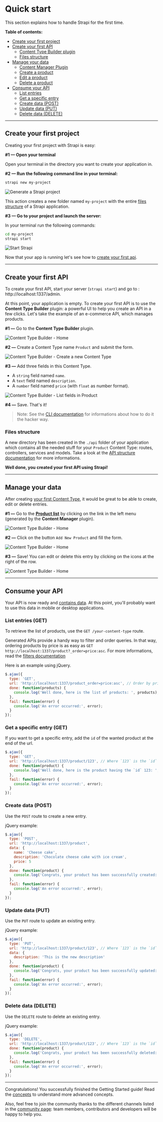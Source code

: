 # Quick start

This section explains how to handle Strapi for the first time.

**Table of contents:**
- [Create your first project](#create-your-first-project)
- [Create your first API](#create-your-first-api)
  - [Content Type Builder plugin](#content-type-builder-plugin)
  - [Files structure](#files-structure)
- [Manage your data](#manage-your-data)
  - [Content Manager Plugin](#content-manager-plugin)
  - [Create a product](#create-a-product)
  - [Edit a product](#edit-a-product)
  - [Delete a product](#delete-a-product)
- [Consume your API](#consume-your-api)
  - [List entries](#list-entries)
  - [Get a specific entry](#get-a-specific-entry)
  - [Create data (POST)](#create-data-post)
  - [Update data (PUT)](#update-data-put)
  - [Delete data (DELETE)](#delete-data-delete)

***

## Create your first project

Creating your first project with Strapi is easy:

**#1 — Open your terminal**

Open your terminal in the directory you want to create your application in.

**#2 — Run the following command line in your terminal:**

```bash
strapi new my-project
```

![Generate a Strapi project](../assets/terminal_new.png)

This action creates a new folder named `my-project` with the entire [files structure](../concepts/concepts.md#files-structure) of a Strapi application.

**#3 — Go to your project and launch the server:**

In your terminal run the following commands:

```bash
cd my-project
strapi start
```

![Start Strapi](../assets/terminal_start.png)

Now that your app is running let's see how to [create your first api](#create-your-first-api).

***

## Create your first API

To create your first API, start your server (`strapi start`) and go to : http://localhost:1337/admin.

At this point, your application is empty. To create your first API is to use the **Content Type Builder** plugin: a powerful UI to help you create an API in a few clicks. Let's take the example of an e-commerce API, which manages products.

**#1 —** Go to the **Content Type Builder** plugin.

![Content Type Builder - Home](../assets/getting-started_no-content-type.png)

**#2 —** Create a Content Type name `Product` and submit the form.

![Content Type Builder - Create a new Content Type](../assets/getting-started_create-content-type.png)

**#3 —** Add three fields in this Content Type.

  - A `string` field named `name`.
  - A `text` field named `description`.
  - A `number` field named `price` (with `float` as number format).

![Content Type Builder - List fields in Product](../assets/getting-started_list-fields.png)

**#4 —** Save. That's it!


> Note: See the [CLI documentation](../cli/CLI.md#strapi-generateapi) for informations about how to do it the hacker way.

### Files structure

A new directory has been created in the `./api` folder of your application which contains all the needed stuff for your `Product` Content Type: routes, controllers, services and models. Take a look at the [API structure documentation](../concepts/concepts.md#files-structure) for more informations.


**Well done, you created your first API using Strapi!**

***

## Manage your data

After creating [your first Content Type](#create-your-first-api), it would be great to be able to create, edit or delete entries.

**#1 —** Go to the [**Product list**](http://localhost:1337/admin/plugins/content-manager/product/) by clicking on the link in the left menu (generated by the **Content Manager** plugin).

![Content Type Builder - Home](../assets/getting-started_no-entry.png)

**#2 —** Click on the button `Add New Product` and fill the form.

![Content Type Builder - Home](../assets/getting-started_add-entry.png)

**#3 —** Save! You can edit or delete this entry by clicking on the icons at the right of the row.

![Content Type Builder - Home](../assets/getting-started_with-entry.png)

***

## Consume your API

Your API is now ready and [contains data](#manage-your-data). At this point, you'll probably want to use this data in mobile or desktop applications.

### List entries (GET)

To retrieve the list of products, use the `GET /your-content-type` route.

Generated APIs provide a handy way to filter and order queries. In that way, ordering products by price is as easy as `GET http://localhost:1337/product?_order=price:asc`. For more informations, read the [filters documentation](../guides/filters.md)

Here is an example using jQuery.

```js
$.ajax({
  type: 'GET',
  url: 'http://localhost:1337/product_order=price:asc', // Order by price.
  done: function(products) {
    console.log('Well done, here is the list of products: ', products);
  },
  fail: function(error) {
    console.log('An error occurred:', error);
  }
});
```

### Get a specific entry (GET)

If you want to get a specific entry, add the `id` of the wanted product at the end of the url.

```js
$.ajax({
  type: 'GET',
  url: 'http://localhost:1337/product/123', // Where `123` is the `id` of the product.
  done: function(product) {
    console.log('Well done, here is the product having the `id` 123: ', product);
  },
  fail: function(error) {
    console.log('An error occurred:', error);
  }
});
```

### Create data (POST)

Use the `POST` route to create a new entry.

jQuery example:

```js
$.ajax({
  type: 'POST',
  url: 'http://localhost:1337/product',
  data: {
    name: 'Cheese cake',
    description: 'Chocolate cheese cake with ice cream',
    price: 5
  },
  done: function(product) {
    console.log('Congrats, your product has been successfully created: ', product); // Remember the product `id` for the next steps.
  },
  fail: function(error) {
    console.log('An error occurred:', error);
  }
});
```

### Update data (PUT)

Use the `PUT` route to update an existing entry.

jQuery example:

```js
$.ajax({
  type: 'PUT',
  url: 'http://localhost:1337/product/123', // Where `123` is the `id` of the product.
  data: {
    description: 'This is the new description'
  },
  done: function(product) {
    console.log('Congrats, your product has been successfully updated: ', product.description);
  },
  fail: function(error) {
    console.log('An error occurred:', error);
  }
});
```

### Delete data (DELETE)

Use the `DELETE` route to delete an existing entry.

jQuery example:

```js
$.ajax({
  type: 'DELETE',
  url: 'http://localhost:1337/product/123', // Where `123` is the `id` of the product.
  done: function(product) {
    console.log('Congrats, your product has been successfully deleted: ', product);
  },
  fail: function(error) {
    console.log('An error occurred:', error);
  }
});
```

***

Congratulations! You successfully finished the Getting Started guide! Read the [concepts](../concepts/concepts.md) to understand more advanced concepts.

Also, feel free to join the community thanks to the different channels listed in the [community page](http://strapi.io/community): team members, contributors and developers will be happy to help you.

